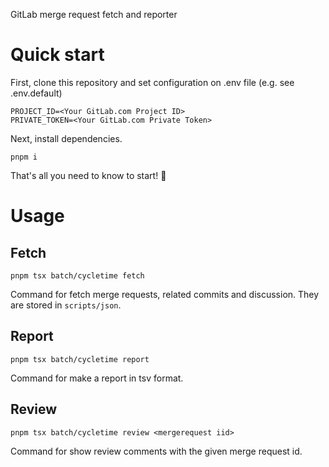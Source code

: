 GitLab merge request fetch and reporter

# Quick start

First, clone this repository and set configuration on .env file (e.g. see .env.default)

```
PROJECT_ID=<Your GitLab.com Project ID>
PRIVATE_TOKEN=<Your GitLab.com Private Token>
```

Next, install dependencies.

```
pnpm i
```

That's all you need to know to start! 🎉

# Usage

## Fetch

```
pnpm tsx batch/cycletime fetch
```

Command for fetch merge requests, related commits and discussion.
They are stored in `scripts/json`.

## Report

```
pnpm tsx batch/cycletime report
```

Command for make a report in tsv format.

## Review

```
pnpm tsx batch/cycletime review <mergerequest iid>
```

Command for show review comments with the given merge request id.
